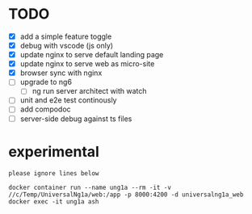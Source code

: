 # TODO

* [x] add a simple feature toggle
* [x] debug with vscode (js only)
* [x] update nginx to serve default landing page
* [x] update nginx to serve web as micro-site
* [x] browser sync with nginx
* [ ] upgrade to ng6
    * [ ] ng run server architect with watch
* [ ] unit and e2e test continously
* [ ] add compodoc
* [ ] server-side debug against ts files

# experimental

```
please ignore lines below

docker container run --name ung1a --rm -it -v //c/Temp/UniversalNg1a/web:/app -p 8000:4200 -d universalng1a_web
docker exec -it ung1a ash
```

